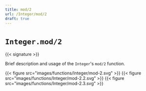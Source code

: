 ```yaml
---
title: mod/2
url: /Integer/mod/2
draft: true
---
```


# `Integer.mod/2`

{{< signature >}}

Brief description and usage of the `Integer`'s `mod/2` function.

{{< figure src="images/functions/Integer/mod-2.svg" >}}
{{< figure src="images/functions/Integer/mod-2.2.svg" >}}
{{< figure src="images/functions/Integer/mod-2.3.svg" >}}
